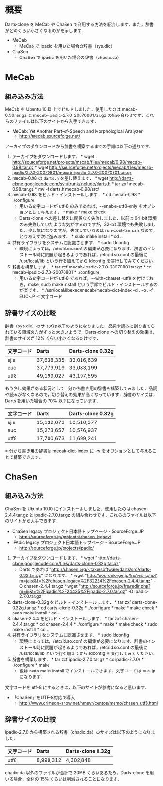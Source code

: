 

# 概要 #

Darts-clone を MeCab や ChaSen で利用する方法を紹介します．また，辞書がどのくらい小さくなるのかを示します．

  * MeCab
    * MeCab で ipadic を用いた場合の辞書（sys.dic）
  * ChaSen
    * ChaSen で ipadic を用いた場合の辞書（chadic.da）

# MeCab #

## 組み込み方法 ##

MeCab を Ubuntu 10.10 上でビルドしました．使用したのは mecab-0.98.tar.gz と mecab-ipadic-2.7.0-20070801.tar.gz の組み合わせです．これらのファイルは以下のサイトから入手できます．

  * MeCab: Yet Another Part-of-Speech and Morphological Analyzer
    * http://mecab.sourceforge.net/

アーカイブのダウンロードから辞書を構築するまでの手順は以下の通りです．

  1. アーカイブをダウンロードします．
    * wget http://sourceforge.net/projects/mecab/files/mecab/0.98/mecab-0.98.tar.gz
    * wget http://sourceforge.net/projects/mecab/files/mecab-ipadic/2.7.0-20070801/mecab-ipadic-2.7.0-20070801.tar.gz
  1. mecab-0.98 の `darts.h` を差し替えます．
    * wget http://darts-clone.googlecode.com/svn/trunk/include/darts.h
    * tar zxf mecab-0.98.tar.gz
    * mv -f darts.h mecab-0.98/src/
  1. mecab-0.98 をビルド・インストールします．
    * cd mecab-0.98
    * ./configure
      * 用いる文字コードが utf-8 のみであれば，--enable-utf8-only をオプションとして与えます．
    * make
    * make check
      * Darts-clone への差し替えに関係なく失敗しました．以前は 64-bit 環境のみ失敗していたような気がするのですが，32-bit 環境でも失敗しました．少し気になりますが，失敗しているのは run-cost-train.sh なので，とりあえず次に進みます．
    * sudo make install
    * cd ..
  1. 共有ライブラリをシステムに認識させます．
    * sudo ldconfig
      * 環境によっては，/etc/ld.so.conf の編集が必要になります．辞書のインストール時に問題が起きるようであれば，/etc/ld.so.conf の最後に /usr/local/lib という行を加えてから ldconfig を実行してみてください．
  1. 辞書を構築します．
    * tar zxf mecab-ipadic-2.7.0-20070801.tar.gz
    * cd mecab-ipadic-2.7.0-20070801
    * ./configure
      * 用いる文字コードが utf-8 であれば，--with-charset=utf8 を付けておき，make, sudo make install という手順でビルド・インストールするのが楽です．
    * /usr/local/libexec/mecab/mecab-dict-index -d . -o . -f EUC-JP -t 文字コード

## 辞書サイズの比較 ##

辞書（sys.dic）のサイズは以下のようになりました．品詞や読みに割り当てられている領域の方がずっと大きいようで，Darts-clone への切り替えの効果は，辞書のサイズが 12% くらい小さくなるだけです．

| **文字コード** | **Darts** | **Darts-clone 0.32g** |
|:----------|:----------|:----------------------|
|sjis       |37,638,335 |33,016,639             |
|euc        |37,779,919 |33,083,199             |
|utf8       |49,199,027 |43,197,595             |

もう少し効果がある状況として，分かち書き用の辞書も構築してみました．品詞や読みがなくなるので，切り替えの効果が高くなっています．辞書のサイズは，Darts を用いた場合の 70% 以下になっています．

| **文字コード** | **Darts** | **Darts-clone 0.32g** |
|:----------|:----------|:----------------------|
|sjis       |15,132,073 |10,510,377             |
|euc        |15,273,657 |10,576,937             |
|utf8       |17,700,673 |11,699,241             |

※ 分かち書き用の辞書は mecab-dict-index に -w をオプションとして与えることで構築できます．

# ChaSen #

## 組み込み方法 ##

ChaSen を Ubuntu 10.10 にインストールしました．使用したのは chasen-2.4.4.tar.gz と ipadic-2.7.0.tar.gz の組み合わせです．これらのファイルは以下のサイトから入手できます．

  * ChaSen legacy プロジェクト日本語トップページ - SourceForge.JP
    * http://sourceforge.jp/projects/chasen-legacy/
  * IPAdic legacy プロジェクト日本語トップページ - SourceForge.JP
    * http://sourceforge.jp/projects/ipadic/

  1. アーカイブをダウンロードします．
    * wget "http://darts-clone.googlecode.com/files/darts-clone-0.32g.tar.gz"
      * Darts であれば "http://chasen.org/~taku/software/darts/src/darts-0.32.tar.gz" になります．
    * wget "http://sourceforge.jp/frs/redir.php?m=jaist&f=%2Fchasen-legacy%2F32224%2Fchasen-2.4.4.tar.gz" -O chasen-2.4.4.tar.gz
    * wget "http://sourceforge.jp/frs/redir.php?m=iij&f=%2Fipadic%2F24435%2Fipadic-2.7.0.tar.gz" -O ipadic-2.7.0.tar.gz
  1. darts-clone-0.32g をビルド・インストールします．
    * tar zxf darts-clone-0.32g.tar.gz
    * cd darts-clone-0.32g
    * ./configure
    * make
    * make check
    * sudo make install
    * cd ..
  1. chasen-2.4.4 をビルド・インストールします．
    * tar zxf chasen-2.4.4.tar.gz
    * cd chasen-2.4.4
    * ./configure
    * make
    * make check
    * sudo make install
    * cd ..
  1. 共有ライブラリをシステムに認識させます．
    * sudo ldconfig
      * 環境によっては，/etc/ld.so.conf の編集が必要になります．辞書のインストール時に問題が起きるようであれば，/etc/ld.so.conf の最後に /usr/local/lib という行を加えてから ldconfig を実行してみてください．
  1. 辞書を構築します．
    * tar zxf ipadic-2.7.0.tar.gz
    * cd ipadic-2.7.0/
    * ./configure
    * make
      * 後は sudo make install でインストールできます．文字コードは euc-jp になります．

文字コードを utf-8 にするときは，以下のサイトが参考になると思います．

  * 「ChaSen」をUTF-8対応で導入
    * http://www.crimson-snow.net/hmsvr/centos/memo/chasen_utf8.html

## 辞書サイズの比較 ##

ipadic-2.7.0 から構築される辞書（chadic.da）のサイズは以下のようになりました．

| **文字コード** | **Darts** | **Darts-clone 0.32g** |
|:----------|:----------|:----------------------|
|utf8       |8,999,312  |4,302,848              |

chadic.da 以外のファイルが合計で 20MB くらいあるため，Darts-clone を用いる場合，全体の 15% くらいは削減されることになります．